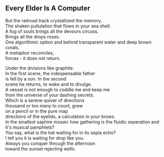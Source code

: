 Every Elder Is A Computer
-------------------------
But the railroad track crystallized the memory.  
The shaken pullulation that flows in your sea shell.  
A fog of souls brings all the devours circuss.  
Brings all the drops roses.  
One algorithmic option and behind transparent water and deep brown corals.  
A metaphor reconciles,  
forces - it does not return.  
  
Under the divisions like graphite.  
In the first scene, the indespensable father  
is fell by a son. In the second  
scene he returns, to wake and to divulge.  
A vessel is not enough to coddle me and keep me  
from the universe of your dashing secrets.  
Which is a serene quiver of directions  
thousand or too many to count, grew  
on a pencil or in the pure map  
directions of the eyelids, a calculation in your brows.  
In the smallest saphire mosaic how gathering is the fluidic seperation and it's musical pamphlets?  
You say, what is the hat waiting for in its sepia echo?  
I tell you it is waiting for drop like you.  
Always you conquer through the afternoon  
toward the sunset rejecting wells.  
